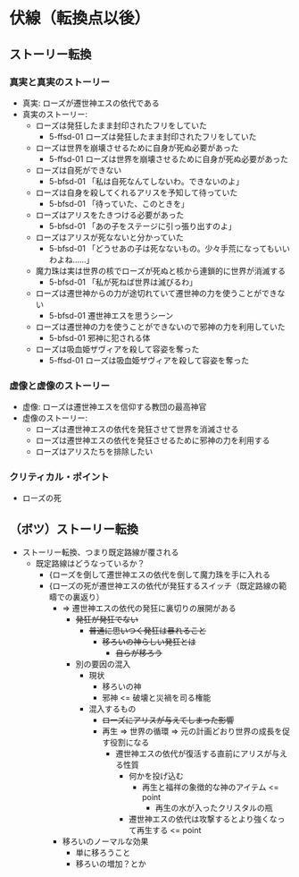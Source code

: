 # 伏線（転換点以後）
## ストーリー転換
### 真実と真実のストーリー
- 真実: ローズが遷世神エスの依代である
- 真実のストーリー:
  - ローズは発狂したまま封印されたフリをしていた
    - 5-ffsd-01 ローズは発狂したまま封印されたフリをしていた
  - ローズは世界を崩壊させるために自身が死ぬ必要があった
    - 5-ffsd-01 ローズは世界を崩壊させるために自身が死ぬ必要があった
  - ローズは自死ができない
    - 5-bfsd-01 「私は自死なんてしないわ。できないのよ」
  - ローズは自身を殺してくれるアリスを予知して待っていた
    - 5-bfsd-01 「待っていた、このときを」
  - ローズはアリスをたきつける必要があった
    - 5-bfsd-01 「あの子をステージに引っ張り出すのよ」
  - ローズはアリスが死なないと分かっていた
    - 5-bfsd-01 「どうせあの子は死なないもの。少々手荒になってもいいわよね……」
  - 魔力珠は実は世界の核でローズが死ぬと核から連鎖的に世界が消滅する
    - 5-bfsd-01 「私が死ねば世界は滅びるわ」
  - ローズは遷世神からの力が途切れていて遷世神の力を使うことができない
    - 5-bfsd-01 遷世神エスを思うシーン
  - ローズは遷世神の力を使うことができないので邪神の力を利用していた
    - 5-bfsd-01 邪神に犯される体
  - ローズは吸血姫ザヴィアを殺して容姿を奪った
    - 5-ffsd-01 ローズは吸血姫ザヴィアを殺して容姿を奪った

### 虚像と虚像のストーリー
- 虚像: ローズは遷世神エスを信仰する教団の最高神官
- 虚像のストーリー:
  - ローズは遷世神エスの依代を発狂させて世界を消滅させる
  - ローズは遷世神エスの依代を発狂させるために邪神の力を利用する
  - ローズはアリスたちを排除したい

### クリティカル・ポイント
- ローズの死

## （ボツ）ストーリー転換
- ストーリー転換、つまり既定路線が覆される
  - 既定路線はどうなっているか？
    - {ローズを倒して遷世神エスの依代を倒して魔力珠を手に入れる
    - {ローズの死が遷世神エスの依代が発狂するスイッチ（既定路線の範疇での裏返り）
      - => 遷世神エスの依代の発狂に裏切りの展開がある
        - ~~発狂が発狂でない~~
          - ~~普通に思いつく発狂は暴れること~~
            - ~~移ろいの神らしい発狂とは~~
              - ~~自らが移ろう~~
        - 別の要因の混入
          - 現状
            - 移ろいの神
            - 邪神 <= 破壊と災禍を司る権能
          - 混入するもの
            - ~~ローズにアリスが与えてしまった影響~~
            - 再生 => 世界の循環 => 元の計画どおり世界の成長を促す役割になる
              - 遷世神エスの依代が復活する直前にアリスが与える性質
                - 何かを投げ込む
                  - 再生と福祥の象徴的な神のアイテム <= point
                    - 再生の水が入ったクリスタルの瓶
                - 遷世神エスの依代は攻撃するとより強くなって再生する <= point
      - 移ろいのノーマルな効果
        - 単に移ろうこと
        - 移ろいの増加？とか
